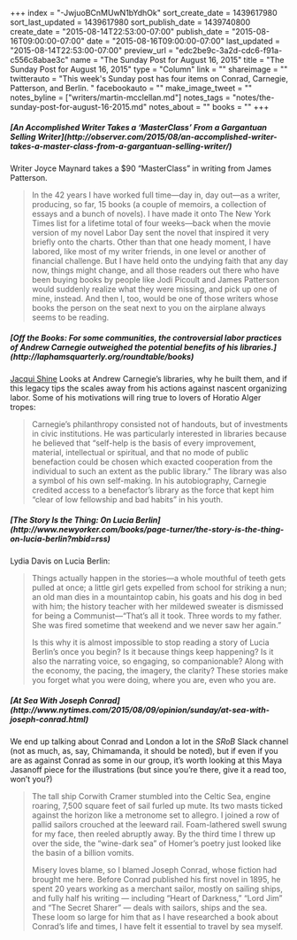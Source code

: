 +++
index = "-JwjuoBCnMUwN1bYdhOk"
sort_create_date = 1439617980
sort_last_updated = 1439617980
sort_publish_date = 1439740800
create_date = "2015-08-14T22:53:00-07:00"
publish_date = "2015-08-16T09:00:00-07:00"
date = "2015-08-16T09:00:00-07:00"
last_updated = "2015-08-14T22:53:00-07:00"
preview_url = "edc2be9c-3a2d-cdc6-f91a-c556c8abae3c"
name = "The Sunday Post for August 16, 2015"
title = "The Sunday Post for August 16, 2015"
type = "Column"
link = ""
shareimage = ""
twitterauto = "This week's Sunday post has four items on Conrad, Carnegie, Patterson, and Berlin. "
facebookauto = ""
make_image_tweet = ""
notes_byline = ["writers/martin-mcclellan.md"]
notes_tags = "notes/the-sunday-post-for-august-16-2015.md"
notes_about = ""
books = ""
+++
<h5>[An Accomplished Writer Takes a ‘MasterClass’ From a Gargantuan Selling Writer](http://observer.com/2015/08/an-accomplished-writer-takes-a-master-class-from-a-gargantuan-selling-writer/)</h5>

Writer Joyce Maynard takes a $90 “MasterClass” in writing from James Patterson. 

<blockquote>
In the 42 years I have worked full time—day in, day out—as a writer, producing, so far, 15 books (a couple of memoirs, a collection of essays and a bunch of novels). I have made it onto The New York Times list for a lifetime total of four weeks—back when the movie version of my novel Labor Day sent the novel that inspired it very briefly onto the charts. Other than that one heady moment, I have labored, like most of my writer friends, in one level or another of financial challenge. But I have held onto the undying faith that any day now, things might change, and all those readers out there who have been buying books by people like Jodi Picoult and James Patterson would suddenly realize what they were missing, and pick up one of mine, instead. And then I, too, would be one of those writers whose books the person on the seat next to you on the airplane always seems to be reading.
</blockquote>

<h5>[Off the Books: For some communities, the controversial labor practices of Andrew Carnegie outweighed the potential benefits of his libraries.](http://laphamsquarterly.org/roundtable/books)</h5>

[Jacqui Shine](https://twitter.com/DearSplenda) Looks at Andrew Carnegie’s libraries, why he built them, and if this legacy tips the scales away from his actions against nascent organizing labor. Some of his motivations will ring true to lovers of Horatio Alger tropes:

<blockquote><p>
Carnegie’s philanthropy consisted not of handouts, but of investments in civic institutions. He was particularly interested in libraries because he believed that “self-help is the basis of every improvement, material, intellectual or spiritual, and that no mode of public benefaction could be chosen which exacted cooperation from the individual to such an extent as the public library.” The library was also a symbol of his own self-making. In his autobiography, Carnegie credited access to a benefactor’s library as the force that kept him “clear of low fellowship and bad habits” in his youth.
</p></blockquote>

<h5>[The Story Is the Thing: On Lucia Berlin](http://www.newyorker.com/books/page-turner/the-story-is-the-thing-on-lucia-berlin?mbid=rss)</h5>

Lydia Davis on Lucia Berlin:

<blockquote><p>Things actually happen in the stories—a whole mouthful of teeth gets pulled at once; a little girl gets expelled from school for striking a nun; an old man dies in a mountaintop cabin, his goats and his dog in bed with him; the history teacher with her mildewed sweater is dismissed for being a Communist—“That’s all it took. Three words to my father. She was fired sometime that weekend and we never saw her again.”</p>

<p>Is this why it is almost impossible to stop reading a story of Lucia Berlin’s once you begin? Is it because things keep happening? Is it also the narrating voice, so engaging, so companionable? Along with the economy, the pacing, the imagery, the clarity? These stories make you forget what you were doing, where you are, even who you are.</p></blockquote>

<h5>[At Sea With Joseph Conrad](http://www.nytimes.com/2015/08/09/opinion/sunday/at-sea-with-joseph-conrad.html)</h5>

We end up talking about Conrad and London a lot in the _SRoB_ Slack channel (not as much, as, say, Chimamanda, it should be noted), but if even if you are as against Conrad as some in our group, it’s worth looking at this Maya Jasanoff piece for the illustrations (but since you’re there, give it a read too, won’t you?)

<blockquote>
<p>The tall ship Corwith Cramer stumbled into the Celtic Sea, engine roaring, 7,500 square feet of sail furled up mute. Its two masts ticked against the horizon like a metronome set to allegro. I joined a row of pallid sailors crouched at the leeward rail. Foam-lathered swell swung for my face, then reeled abruptly away. By the third time I threw up over the side, the “wine-dark sea” of Homer’s poetry just looked like the basin of a billion vomits.</p>

<p>Misery loves blame, so I blamed Joseph Conrad, whose fiction had brought me here. Before Conrad published his first novel in 1895, he spent 20 years working as a merchant sailor, mostly on sailing ships, and fully half his writing — including “Heart of Darkness,” “Lord Jim” and “The Secret Sharer” — deals with sailors, ships and the sea. These loom so large for him that as I have researched a book about Conrad’s life and times, I have felt it essential to travel by sea myself.</p>

</blockquote>